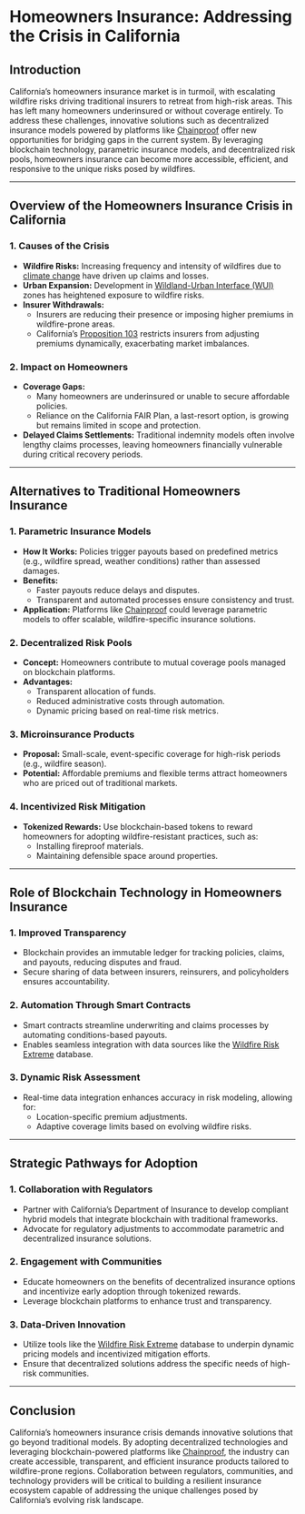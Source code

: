 # Homeowners Insurance: Addressing the Crisis in California

## Introduction

California’s homeowners insurance market is in turmoil, with escalating wildfire risks driving traditional insurers to retreat from high-risk areas. This has left many homeowners underinsured or without coverage entirely. To address these challenges, innovative solutions such as decentralized insurance models powered by platforms like [Chainproof](../AI/CHAINPROOF.md) offer new opportunities for bridging gaps in the current system. By leveraging blockchain technology, parametric insurance models, and decentralized risk pools, homeowners insurance can become more accessible, efficient, and responsive to the unique risks posed by wildfires.

***

## Overview of the Homeowners Insurance Crisis in California

### 1. **Causes of the Crisis**

* **Wildfire Risks:** Increasing frequency and intensity of wildfires due to [climate change](https://en.wikipedia.org/wiki/Climate_change) have driven up claims and losses.
* **Urban Expansion:** Development in [Wildland-Urban Interface (WUI)](../../joes_notes/WILDLAND_URBAN_INTERFACE.md) zones has heightened exposure to wildfire risks.
* **Insurer Withdrawals:**
  * Insurers are reducing their presence or imposing higher premiums in wildfire-prone areas.
  * California’s [Proposition 103](https://en.wikipedia.org/wiki/California_Proposition_103) restricts insurers from adjusting premiums dynamically, exacerbating market imbalances.

### 2. **Impact on Homeowners**

* **Coverage Gaps:**
  * Many homeowners are underinsured or unable to secure affordable policies.
  * Reliance on the California FAIR Plan, a last-resort option, is growing but remains limited in scope and protection.
* **Delayed Claims Settlements:** Traditional indemnity models often involve lengthy claims processes, leaving homeowners financially vulnerable during critical recovery periods.

***

## Alternatives to Traditional Homeowners Insurance

### 1. **Parametric Insurance Models**

* **How It Works:** Policies trigger payouts based on predefined metrics (e.g., wildfire spread, weather conditions) rather than assessed damages.
* **Benefits:**
  * Faster payouts reduce delays and disputes.
  * Transparent and automated processes ensure consistency and trust.
* **Application:** Platforms like [Chainproof](../AI/CHAINPROOF.md) could leverage parametric models to offer scalable, wildfire-specific insurance solutions.

### 2. **Decentralized Risk Pools**

* **Concept:** Homeowners contribute to mutual coverage pools managed on blockchain platforms.
* **Advantages:**
  * Transparent allocation of funds.
  * Reduced administrative costs through automation.
  * Dynamic pricing based on real-time risk metrics.

### 3. **Microinsurance Products**

* **Proposal:** Small-scale, event-specific coverage for high-risk periods (e.g., wildfire season).
* **Potential:** Affordable premiums and flexible terms attract homeowners who are priced out of traditional markets.

### 4. **Incentivized Risk Mitigation**

* **Tokenized Rewards:** Use blockchain-based tokens to reward homeowners for adopting wildfire-resistant practices, such as:
  * Installing fireproof materials.
  * Maintaining defensible space around properties.

***

## Role of Blockchain Technology in Homeowners Insurance

### 1. **Improved Transparency**

* Blockchain provides an immutable ledger for tracking policies, claims, and payouts, reducing disputes and fraud.
* Secure sharing of data between insurers, reinsurers, and policyholders ensures accountability.

### 2. **Automation Through Smart Contracts**

* Smart contracts streamline underwriting and claims processes by automating conditions-based payouts.
* Enables seamless integration with data sources like the [Wildfire Risk Extreme](WILDFIRE_RISK_EXTREME.md) database.

### 3. **Dynamic Risk Assessment**

* Real-time data integration enhances accuracy in risk modeling, allowing for:
  * Location-specific premium adjustments.
  * Adaptive coverage limits based on evolving wildfire risks.

***

## Strategic Pathways for Adoption

### 1. **Collaboration with Regulators**

* Partner with California’s Department of Insurance to develop compliant hybrid models that integrate blockchain with traditional frameworks.
* Advocate for regulatory adjustments to accommodate parametric and decentralized insurance solutions.

### 2. **Engagement with Communities**

* Educate homeowners on the benefits of decentralized insurance options and incentivize early adoption through tokenized rewards.
* Leverage blockchain platforms to enhance trust and transparency.

### 3. **Data-Driven Innovation**

* Utilize tools like the [Wildfire Risk Extreme](WILDFIRE_RISK_EXTREME.md) database to underpin dynamic pricing models and incentivized mitigation efforts.
* Ensure that decentralized solutions address the specific needs of high-risk communities.

***

## Conclusion

California’s homeowners insurance crisis demands innovative solutions that go beyond traditional models. By adopting decentralized technologies and leveraging blockchain-powered platforms like [Chainproof](../AI/CHAINPROOF.md), the industry can create accessible, transparent, and efficient insurance products tailored to wildfire-prone regions. Collaboration between regulators, communities, and technology providers will be critical to building a resilient insurance ecosystem capable of addressing the unique challenges posed by California’s evolving risk landscape.
